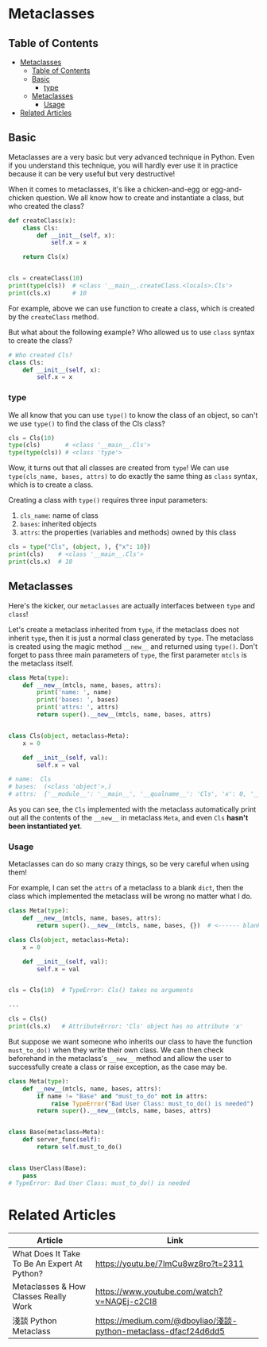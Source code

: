 # Metaclasses

## Table of Contents

* [Metaclasses](#metaclasses)
  * [Table of Contents](#table-of-contents)
  * [Basic](#basic)
    * [type](#type)
  * [Metaclasses](#metaclasses-1)
    * [Usage](#usage)
* [Related Articles](#related-articles)

## Basic

Metaclasses are a very basic but very advanced technique in Python. Even if you understand this technique, you will hardly ever use it in practice because it can be very useful but very destructive!

When it comes to metaclasses, it's like a chicken-and-egg or egg-and-chicken question. We all know how to create and instantiate a class, but who created the class?

``` py
def createClass(x):
    class Cls:
        def __init__(self, x):
            self.x = x

    return Cls(x)


cls = createClass(10)
print(type(cls))  # <class '__main__.createClass.<locals>.Cls'>
print(cls.x)      # 10
```

For example, above we can use function to create a class, which is created by the `createClass` method.

But what about the following example? Who allowed us to use `class` syntax to create the class?

``` py
# Who created Cls?
class Cls:
    def __init__(self, x):
        self.x = x
```

### type

We all know that you can use `type()` to know the class of an object, so can't we use `type()` to find the class of the Cls class?

``` py
cls = Cls(10)
type(cls)       # <class '__main__.Cls'>
type(type(cls)) # <class 'type'>
```

Wow, it turns out that all classes are created from `type`! We can use `type(cls_name, bases, attrs)` to do exactly the same thing as `class` syntax, which is to create a class.

Creating a class with `type()` requires three input parameters:

1. `cls_name`: name of class
2. `bases`: inherited objects
3. `attrs`: the properties (variables and methods) owned by this class

``` py
cls = type("Cls", (object, ), {"x": 10})
print(cls)    # <class '__main__.Cls'>
print(cls.x)  # 10
```

## Metaclasses

Here's the kicker, our `metaclasses` are actually interfaces between `type` and `class`!

Let's create a metaclass inherited from `type`, if the metaclass does not inherit `type`, then it is just a normal class generated by `type`. The metaclass is created using the magic method `__new__` and returned using `type()`. Don't forget to pass three main parameters of `type`, the first parameter `mtcls` is the metaclass itself.

``` py
class Meta(type):
    def __new__(mtcls, name, bases, attrs):
        print('name: ', name)
        print('bases: ', bases)
        print('attrs: ', attrs)
        return super().__new__(mtcls, name, bases, attrs)


class Cls(object, metaclass=Meta):
    x = 0

    def __init__(self, val):
        self.x = val

# name:  Cls
# bases:  (<class 'object'>,)
# attrs:  {'__module__': '__main__', '__qualname__': 'Cls', 'x': 0, '__init__': <function Cls.__init__ at 0x00000156333413A8>}
```

As you can see, the `Cls` implemented with the metaclass automatically print out all the contents of the `__new__` in metaclass `Meta`, and even `Cls` **hasn't been instantiated yet**.

### Usage

Metaclasses can do so many crazy things, so be very careful when using them!

For example, I can set the `attrs` of a metaclass to a blank `dict`, then the class which implemented the metaclass will be wrong no matter what I do.

``` py
class Meta(type):
    def __new__(mtcls, name, bases, attrs):
        return super().__new__(mtcls, name, bases, {})  # <------ blank attrs

class Cls(object, metaclass=Meta):
    x = 0

    def __init__(self, val):
        self.x = val


cls = Cls(10)  # TypeError: Cls() takes no arguments

...

cls = Cls()
print(cls.x)   # AttributeError: 'Cls' object has no attribute 'x'
```

But suppose we want someone who inherits our class to have the function `must_to_do()` when they write their own class. We can then check beforehand in the metaclass's `__new__` method and allow the user to successfully create a class or raise exception, as the case may be.

``` py
class Meta(type):
    def __new__(mtcls, name, bases, attrs):
        if name != "Base" and "must_to_do" not in attrs:
            raise TypeError("Bad User Class: must_to_do() is needed")
        return super().__new__(mtcls, name, bases, attrs)


class Base(metaclass=Meta):
    def server_func(self):
        return self.must_to_do()


class UserClass(Base):
    pass 
# TypeError: Bad User Class: must_to_do() is needed
```

# Related Articles

| Article                                      | Link                                                            |
| -------------------------------------------- | --------------------------------------------------------------- |
| What Does It Take To Be An Expert At Python? | https://youtu.be/7lmCu8wz8ro?t=2311                             |
| Metaclasses & How Classes Really Work        | https://www.youtube.com/watch?v=NAQEj-c2CI8                     |
| 淺談 Python Metaclass                        | https://medium.com/@dboyliao/淺談-python-metaclass-dfacf24d6dd5 |
